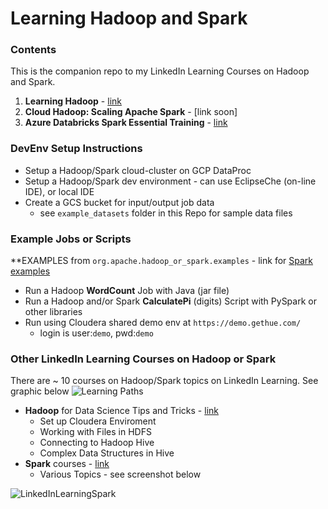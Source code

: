 # Learning Hadoop and Spark

### Contents

This is the companion repo to my LinkedIn Learning Courses on Hadoop and Spark.  
1. **Learning Hadoop** - [link](https://www.lynda.com/Hadoop-tutorials/Hadoop-Fundamentals/191942-2.html)  
2. **Cloud Hadoop: Scaling Apache Spark** - [link soon]
3. **Azure Databricks Spark Essential Training** - [link](https://www.linkedin.com/learning/azure-databricks-essential-training)

### DevEnv Setup Instructions

- Setup a Hadoop/Spark cloud-cluster on GCP DataProc
- Setup a Hadoop/Spark dev environment - can use EclipseChe (on-line IDE), or local IDE
- Create a GCS bucket for input/output job data
    - see `example_datasets` folder in this Repo for sample data files

### Example Jobs or Scripts

**EXAMPLES from `org.apache.hadoop_or_spark.examples` - link for [Spark examples](https://github.com/apache/spark/tree/master/examples/src/main/scala/org/apache/spark/examples)

- Run a Hadoop **WordCount** Job with Java (jar file)
- Run a Hadoop and/or Spark **CalculatePi** (digits) Script with PySpark or other libraries
- Run using Cloudera shared demo env at `https://demo.gethue.com/` 
    - login is user:`demo`, pwd:`demo`

### Other LinkedIn Learning Courses on Hadoop or Spark

There are ~ 10 courses on Hadoop/Spark topics on LinkedIn Learning.  See graphic below
![Learning Paths](https://github.com/lynnlangit/learning-hadoop-and-spark/blob/master/images/paths.png)

- **Hadoop** for Data Science Tips and Tricks - [link](https://www.linkedin.com/learning/hadoop-for-data-science-tips-tricks-techniques)
    - Set up Cloudera Enviroment
    - Working with Files in HDFS
    - Connecting to Hadoop Hive
    - Complex Data Structures in Hive
- **Spark** courses - [link](https://www.linkedin.com/learning/search?entityType=COURSE&keywords=Spark&software=Apache%20Spark~Hadoop)
    - Various Topics - see screenshot below

![LinkedInLearningSpark](https://github.com/lynnlangit/learning-hadoop-and-spark/blob/master/images/spark-courses.png)

